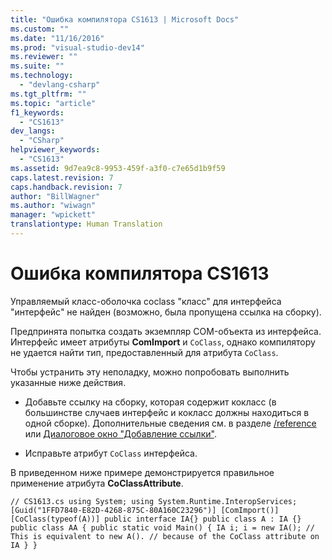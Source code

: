 ```yaml
---
title: "Ошибка компилятора CS1613 | Microsoft Docs"
ms.custom: ""
ms.date: "11/16/2016"
ms.prod: "visual-studio-dev14"
ms.reviewer: ""
ms.suite: ""
ms.technology: 
  - "devlang-csharp"
ms.tgt_pltfrm: ""
ms.topic: "article"
f1_keywords: 
  - "CS1613"
dev_langs: 
  - "CSharp"
helpviewer_keywords: 
  - "CS1613"
ms.assetid: 9d7ea9c8-9953-459f-a3f0-c7e65d1b9f59
caps.latest.revision: 7
caps.handback.revision: 7
author: "BillWagner"
ms.author: "wiwagn"
manager: "wpickett"
translationtype: Human Translation
---
```

# Ошибка компилятора CS1613
Управляемый класс\-оболочка coclass "класс" для интерфейса "интерфейс" не найден \(возможно, была пропущена ссылка на сборку\).  
  
 Предпринята попытка создать экземпляр COM\-объекта из интерфейса. Интерфейс имеет атрибуты **ComImport** и `CoClass`, однако компилятору не удается найти тип, предоставленный для атрибута `CoClass`.  
  
 Чтобы устранить эту неполадку, можно попробовать выполнить указанные ниже действия.  
  
-   Добавьте ссылку на сборку, которая содержит кокласс \(в большинстве случаев интерфейс и кокласс должны находиться в одной сборке\). Дополнительные сведения см. в разделе [\/reference](../../csharp/language-reference/compiler-options/reference-compiler-option.md) или [Диалоговое окно "Добавление ссылки"](http://msdn.microsoft.com/ru-ru/2feb0fe2-0805-4cc9-8cba-b0315849dfb7).  
  
-   Исправьте атрибут `CoClass` интерфейса.  
  
 В приведенном ниже примере демонстрируется правильное применение атрибута **CoClassAttribute**.  
  
```  
// CS1613.cs using System; using System.Runtime.InteropServices; [Guid("1FFD7840-E82D-4268-875C-80A160C23296")] [ComImport()] [CoClass(typeof(A))] public interface IA{} public class A : IA {} public class AA { public static void Main() { IA i; i = new IA(); // This is equivalent to new A(). // because of the CoClass attribute on IA } }  
```